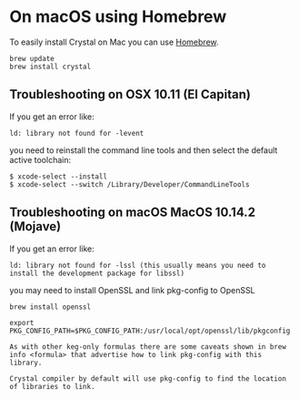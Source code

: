 # On macOS using Homebrew

To easily install Crystal on Mac you can use [Homebrew](http://brew.sh/).

```
brew update
brew install crystal
```

## Troubleshooting on OSX 10.11 (El Capitan)

If you get an error like:

```
ld: library not found for -levent
```

you need to reinstall the command line tools and then select the default active toolchain:

```
$ xcode-select --install
$ xcode-select --switch /Library/Developer/CommandLineTools
```

## Troubleshooting on macOS MacOS 10.14.2 (Mojave)

If you get an error like:

```
ld: library not found for -lssl (this usually means you need to install the development package for libssl)
```

you may need to install OpenSSL and link pkg-config to OpenSSL

```
brew install openssl
```

```
export PKG_CONFIG_PATH=$PKG_CONFIG_PATH:/usr/local/opt/openssl/lib/pkgconfig
```

```
As with other keg-only formulas there are some caveats shown in brew info <formula> that advertise how to link pkg-config with this library.

Crystal compiler by default will use pkg-config to find the location of libraries to link.
```
